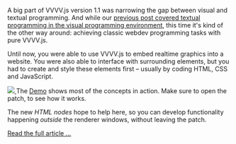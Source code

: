 A big part of VVVV.js version 1.1 was narrowing the gap between visual and textual programming. And while our <a href="../node_code_editor">previous post covered textual programming in the visual programming environment</a>, this time it's kind of the other way around: achieving classic webdev programming tasks with pure VVVV.js.

Until now, you were able to use VVVV.js to embed realtime graphics into a website. You were also able to interface with surrounding elements, but you had to create and style these elements first &ndash; usually by coding HTML, CSS and JavaScript.

<p class="figure">
  <a href="/micropages/html_nodes_demo" target="_new">
    <img src="demo_screen.png"/>
  </a>
  <span class="caption">The <a href="/micropages/html_nodes_demo">Demo</a> shows most of the concepts in action. Make sure to open the patch, to see how it works.</span>
</p>

The new _HTML nodes_ hope to help here, so you can develop functionality happening _outside_ the renderer windows, without leaving the patch.

<a class="read-more" href="/posts/html_nodes">Read the full article ...</a>
